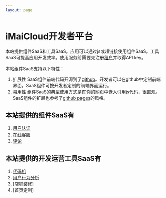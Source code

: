 ```yaml
---
layout: page
---
```


# iMaiCloud开发者平台

本站提供组件SaaS和工具SaaS。应用可以通过js或超链接使用组件SaaS。工具SaaS可提高应用开发效率。使用服务前需要先注册[租户](/terms/tenant/)并取得API key。

本站组件SaaS支持以下特性：
1. 扩展性 
SaaS组件前端代码开源到了[github](github.com)。开发者可以在github中定制前端界面。SaaS组件可按开发者定制的前端界面运行。
2. 易用性 
组件SaaS的典型使用方式是在你的网页中嵌入引用js代码，很直观。SaaS组件的扩展也参考了[github pages](pages.github.com)的风格。

## 本站提供的组件SaaS有 ##
1. [用户认证](/iam/)
2. [在线客服](/ocs/)
3. [评论](/comment/)

## 本站提供的开发运营工具SaaS有 ##
1. [代码机](/codegen/)
2. [用户行为分析](/uba/)
3. [店铺装修]
4. [首页定制]

